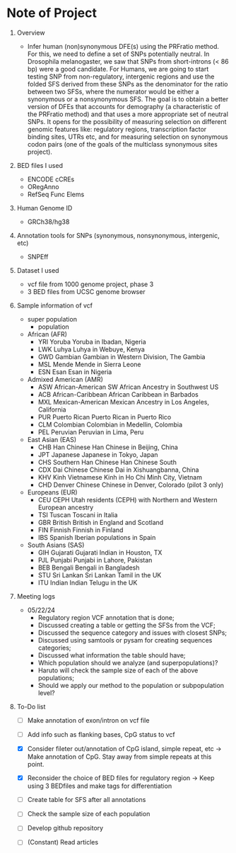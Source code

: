 # Note of Project

1. Overview
	- Infer human (non)synonymous DFE(s) using the PRFratio method. For this, we need to define a set of SNPs potentially neutral. In Drosophila melanogaster, we saw that SNPs from short-introns (< 86 bp) were a good candidate. For Humans, we are going to start testing SNP from non-regulatory, intergenic regions and use the folded SFS derived from these SNPs as the denominator for the ratio between two SFSs, where the numerator would be either a synonymous or a nonsynonymous SFS. The goal is to obtain a better version of DFEs that accounts for demography (a characteristic of the PRFratio method) and that uses a more appropriate set of neutral SNPs. It opens for the possibility of measuring selection on different genomic features like: regulatory regions, transcription factor binding sites, UTRs etc, and for measuring selection on synonymous codon pairs (one of the goals of the multiclass synonymous sites project). 

2. BED files I used
	- ENCODE cCREs
	- ORegAnno
	- RefSeq Func Elems

3. Human Genome ID
	- GRCh38/hg38

4. Annotation tools for SNPs (synonymous, nonsynonymous, intergenic, etc)
	- SNPEff

5. Dataset I used
	- vcf file from 1000 genome project, phase 3
	- 3 BED files from UCSC genome browser

6. Sample information of vcf
	- super population
		- population
	- African (AFR)
		- YRI	Yoruba	Yoruba in Ibadan, Nigeria
		- LWK	Luhya	Luhya in Webuye, Kenya
		- GWD	Gambian	Gambian in Western Division, The Gambia
		- MSL	Mende	Mende in Sierra Leone
		- ESN	Esan	Esan in Nigeria
	- Admixed American (AMR)
		- ASW	African-American SW	African Ancestry in Southwest US
		- ACB	African-Caribbean	African Caribbean in Barbados
		- MXL	Mexican-American	Mexican Ancestry in Los Angeles, California
		- PUR	Puerto Rican	Puerto Rican in Puerto Rico
		- CLM	Colombian	Colombian in Medellin, Colombia
		- PEL	Peruvian	Peruvian in Lima, Peru
	- East Asian (EAS)
		- CHB	Han Chinese	Han Chinese in Beijing, China
		- JPT	Japanese	Japanese in Tokyo, Japan
		- CHS	Southern Han Chinese	Han Chinese South
		- CDX	Dai Chinese	Chinese Dai in Xishuangbanna, China
		- KHV	Kinh Vietnamese	Kinh in Ho Chi Minh City, Vietnam
		- CHD	Denver Chinese	Chinese in Denver, Colorado (pilot 3 only)
	- Europeans (EUR)
		- CEU	CEPH	Utah residents (CEPH) with Northern and Western European ancestry
		- TSI	Tuscan	Toscani in Italia
		- GBR	British	British in England and Scotland
		- FIN	Finnish	Finnish in Finland
		- IBS	Spanish	Iberian populations in Spain
	- South Asians (SAS)
		- GIH	Gujarati	Gujarati Indian in Houston, TX
		- PJL	Punjabi	Punjabi in Lahore, Pakistan
		- BEB	Bengali	Bengali in Bangladesh
		- STU	Sri Lankan	Sri Lankan Tamil in the UK
		- ITU	Indian	Indian Telugu in the UK

7. Meeting logs
	- 05/22/24
		- Regulatory region VCF annotation that is done; 
		- Discussed creating a table or getting the SFSs from the VCF; 
		- Discussed the sequence category and issues with closest SNPs; 
		- Discussed using samtools or pysam for creating sequences categories; 
		- Discussed what information the table should have; 
		- Which population should we analyze (and superpopulations)? 
		- Haruto will check the sample size of each of the above populations; 
		- Should we apply our method to the population or subpopulation level? 

8. To-Do list
	- [ ] Make annotation of exon/intron on vcf file
	- [ ] Add info such as flanking bases, CpG status to vcf
	- [x] Consider fileter out/annotation of CpG island, simple repeat, etc -> Make annotation of CpG. Stay away from simple repeats at this point.
	- [x] Reconsider the choice of BED files for regulatory region -> Keep using 3 BEDfiles and make tags for differentiation
	- [ ] Create table for SFS after all annotations
	- [ ] Check the sample size of each population
	- [ ] Develop github repository
	- [ ] (Constant) Read articles
	